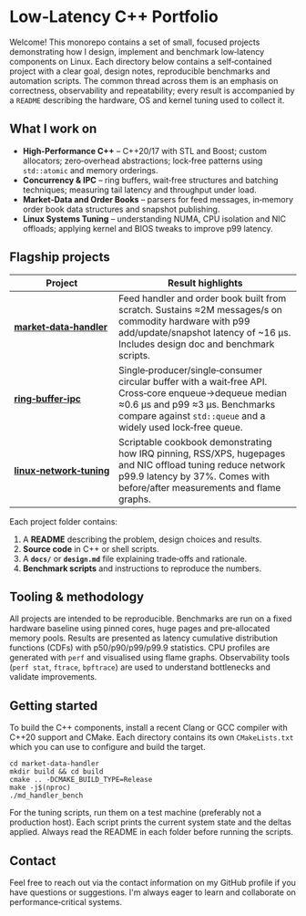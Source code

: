 # Low‑Latency C++ Portfolio

Welcome! This monorepo contains a set of small, focused projects demonstrating how I design, implement and benchmark low‑latency components on Linux. Each directory below contains a self‑contained project with a clear goal, design notes, reproducible benchmarks and automation scripts. The common thread across them is an emphasis on correctness, observability and repeatability; every result is accompanied by a `README` describing the hardware, OS and kernel tuning used to collect it.

## What I work on

- **High‑Performance C++** – C++20/17 with STL and Boost; custom allocators; zero‑overhead abstractions; lock‑free patterns using `std::atomic` and memory orderings.
- **Concurrency & IPC** – ring buffers, wait‑free structures and batching techniques; measuring tail latency and throughput under load.
- **Market‑Data and Order Books** – parsers for feed messages, in‑memory order book data structures and snapshot publishing.
- **Linux Systems Tuning** – understanding NUMA, CPU isolation and NIC offloads; applying kernel and BIOS tweaks to improve p99 latency.

## Flagship projects

| Project | Result highlights |
|---|---|
| **[market‑data‑handler](./market-data-handler/)** | Feed handler and order book built from scratch. Sustains ≈2M messages/s on commodity hardware with p99 add/update/snapshot latency of ~16 µs. Includes design doc and benchmark scripts. |
| **[ring‑buffer‑ipc](./ring-buffer-ipc/)** | Single‑producer/single‑consumer circular buffer with a wait‑free API. Cross‑core enqueue→dequeue median ≈0.6 µs and p99 ≈3 µs. Benchmarks compare against `std::queue` and a widely used lock‑free queue. |
| **[linux‑network‑tuning](./linux-network-tuning/)** | Scriptable cookbook demonstrating how IRQ pinning, RSS/XPS, hugepages and NIC offload tuning reduce network p99.9 latency by 37%. Comes with before/after measurements and flame graphs. |

Each project folder contains:

1. A **README** describing the problem, design choices and results.
2. **Source code** in C++ or shell scripts.
3. A **`docs/`** or **`design.md`** file explaining trade‑offs and rationale.
4. **Benchmark scripts** and instructions to reproduce the numbers.

## Tooling & methodology

All projects are intended to be reproducible. Benchmarks are run on a fixed hardware baseline using pinned cores, huge pages and pre‑allocated memory pools. Results are presented as latency cumulative distribution functions (CDFs) with p50/p90/p99/p99.9 statistics. CPU profiles are generated with `perf` and visualised using flame graphs. Observability tools (`perf stat`, `ftrace`, `bpftrace`) are used to understand bottlenecks and validate improvements.

## Getting started

To build the C++ components, install a recent Clang or GCC compiler with C++20 support and CMake. Each directory contains its own `CMakeLists.txt` which you can use to configure and build the target.

```
cd market-data-handler
mkdir build && cd build
cmake .. -DCMAKE_BUILD_TYPE=Release
make -j$(nproc)
./md_handler_bench
```

For the tuning scripts, run them on a test machine (preferably not a production host). Each script prints the current system state and the deltas applied. Always read the README in each folder before running the scripts.

## Contact

Feel free to reach out via the contact information on my GitHub profile if you have questions or suggestions. I'm always eager to learn and collaborate on performance‑critical systems.
